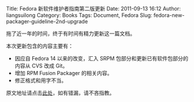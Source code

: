 Title: Fedora 新软件维护者指南第二版更新
Date: 2011-09-13 16:12
Author: liangsuilong
Category: Books
Tags: Document, Fedora
Slug: fedora-new-packager-guideline-2nd-upgrade

拖了近一年的时间，终于有时间有精力更新这一篇文档。

本次更新包含的内容主要有：

-   因应自 Fedora 14 以来的改变，汇入 SRPM
    包部分和更新已有软件包部分的内容从 CVS 改成 Git。
-   增加 RPM Fusion Packager 的相关内容。
-   修正格式和用字不当。

原文地址请点击[此处](https://fedoraproject.org/wiki/Fedora_%E6%96%B0%E8%BD%AF%E4%BB%B6%E7%BB%B4%E6%8A%A4%E8%80%85%E6%8C%87%E5%8D%97)，如有错漏，请不吝指教。
